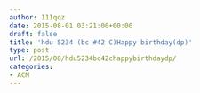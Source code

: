 ```yaml
---
author: 111qqz
date: 2015-08-01 03:21:00+00:00
draft: false
title: 'hdu 5234 (bc #42 C)Happy birthday(dp)'
type: post
url: /2015/08/hdu5234bc42chappybirthdaydp/
categories:
- ACM
---
```


